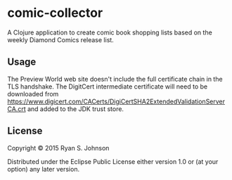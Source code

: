 # comic-collector

A Clojure application to create comic book shopping lists based on the weekly Diamond Comics release list.

## Usage

The Preview World web site doesn't include the full certificate chain in the TLS handshake.  The DigitCert intermediate certificate will need to be downloaded from https://www.digicert.com/CACerts/DigiCertSHA2ExtendedValidationServerCA.crt and added to the JDK trust store.

## License

Copyright © 2015 Ryan S. Johnson

Distributed under the Eclipse Public License either version 1.0 or (at
your option) any later version.
